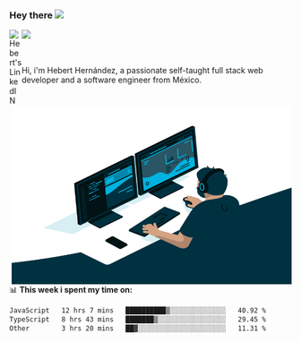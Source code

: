 ### Hey there <img src="https://media.giphy.com/media/hvRJCLFzcasrR4ia7z/giphy.gif" width="25px">
<a href="https://www.linkedin.com/in/evertcode/" target="_blank">
  <img align="left" alt="Hebert's LinkedIN" width="22px" src="https://raw.githubusercontent.com/peterthehan/peterthehan/master/assets/linkedin.svg" />
</a>

![](https://visitor-badge.glitch.me/badge?page_id=evertcode.evertcode)

<br />

Hi, i'm Hebert Hernández, a passionate self-taught full stack web developer and a software engineer from México.

<img align="right" alt="GIF" src="https://github.com/evertcode/evertcode/blob/master/code.gif?raw=true" width="500" height="320" />

📊 **This week i spent my time on:**

<!--START_SECTION:waka-->

```text
JavaScript   12 hrs 7 mins   ██████████▒░░░░░░░░░░░░░░   40.92 %
TypeScript   8 hrs 43 mins   ███████▒░░░░░░░░░░░░░░░░░   29.45 %
Other        3 hrs 20 mins   ██▓░░░░░░░░░░░░░░░░░░░░░░   11.31 %
```

<!--END_SECTION:waka-->
